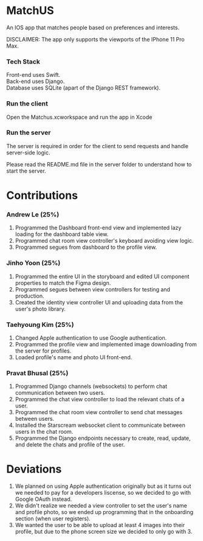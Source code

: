 # MatchUS
An IOS app that matches people based on preferences and interests.

DISCLAIMER: The app only supports the viewports of the IPhone 11 Pro Max.

### Tech Stack
Front-end uses Swift.  
Back-end uses Django.  
Database uses SQLite (apart of the Django REST framework).

### Run the client
Open the Matchus.xcworkspace and run the app in Xcode

### Run the server
The server is required in order for the client to send requests and handle server-side logic.

Please read the README.md file in the server folder to understand how to start the server.

# Contributions
### Andrew Le (25%)
1. Programmed the Dashboard front-end view and implemented lazy loading for the dashboard table
view.  
2. Programmed chat room view controller's keyboard avoiding view logic.  
3. Programmed segues from dashboard to the profile view.  

### Jinho Yoon (25%)
1. Programmed the entire UI in the storyboard and edited UI component properties to match the
Figma design.  
2. Programmed segues between view controllers for testing and production.  
3. Created the identity view controller UI and uploading data from the user's photo library.  

### Taehyoung Kim (25%)
1. Changed Apple authentication to use Google authentication.  
2. Programmed the profile view and implemented image downloading from the server for profiles.  
3. Loaded profile's name and photo UI front-end.  

### Pravat Bhusal (25%)
1. Programmed Django channels (websockets) to perform chat communication between two users.  
2. Programmed the chat view controller to load the relevant chats of a user.  
3. Programmed the chat room view controller to send chat messages between users.  
4. Installed the Starscream websocket client to communicate between users in the chat room.  
5. Programmed the Django endpoints necessary to create, read, update, and delete the chats and profile of the user.

# Deviations
1. We planned on using Apple authentication originally but as it turns out we needed to pay for a developers liscense, so we decided to go with Google OAuth instead.  
2. We didn't realize we needed a view controller to set the user's name and profile photo, so we ended up programming that in the onboarding section (when user registers).  
3. We wanted the user to be able to upload at least 4 images into their profile, but due to the phone screen size we decided to only go with 3.  
